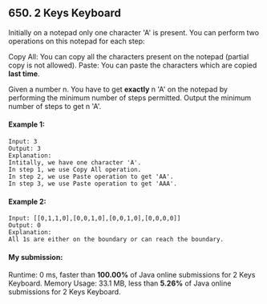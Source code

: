 ## 650. 2 Keys Keyboard
Initially on a notepad only one character 'A' is present. You can perform two operations on this notepad for each step:

Copy All: You can copy all the characters present on the notepad (partial copy is not allowed).
Paste: You can paste the characters which are copied **last time**.
 

Given a number n. You have to get **exactly** n 'A' on the notepad by performing the minimum number of steps permitted. Output the minimum number of steps to get n 'A'.

#### Example 1:

```
Input: 3
Output: 3
Explanation:
Intitally, we have one character 'A'.
In step 1, we use Copy All operation.
In step 2, we use Paste operation to get 'AA'.
In step 3, we use Paste operation to get 'AAA'.
```

#### Example 2:

```
Input: [[0,1,1,0],[0,0,1,0],[0,0,1,0],[0,0,0,0]]
Output: 0
Explanation: 
All 1s are either on the boundary or can reach the boundary.
```

#### My submission:
Runtime: 0 ms, faster than **100.00%** of Java online submissions for 2 Keys Keyboard.
Memory Usage: 33.1 MB, less than **5.26%** of Java online submissions for 2 Keys Keyboard.

